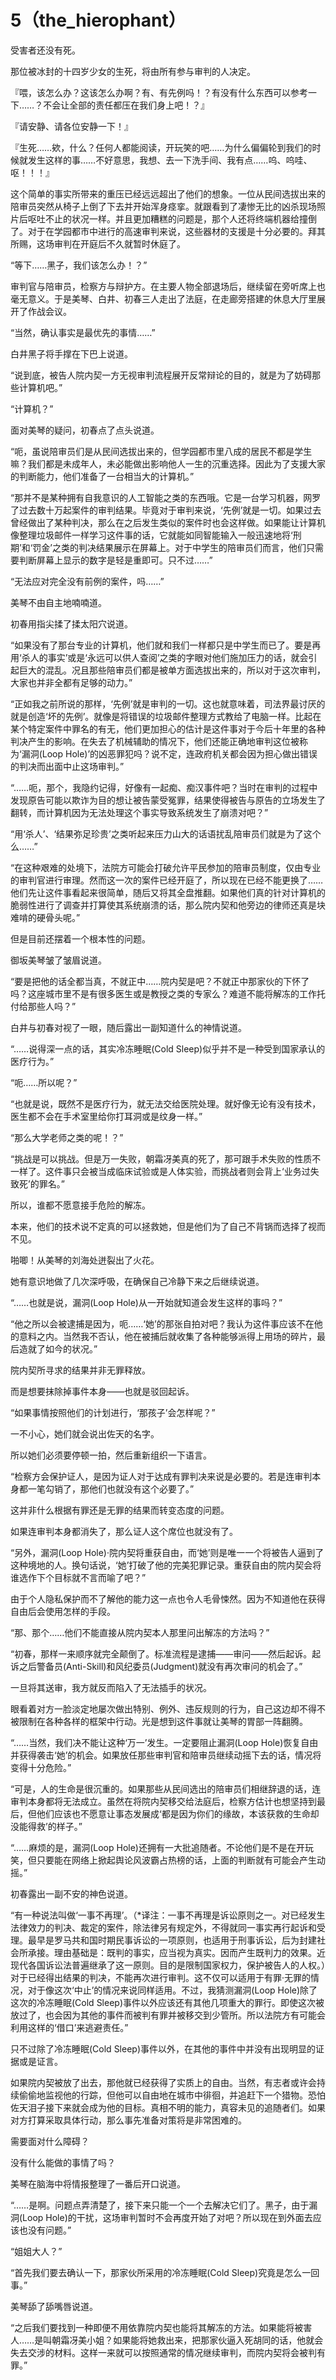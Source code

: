 # 5（the_hierophant）

受害者还没有死。

那位被冰封的十四岁少女的生死，将由所有参与审判的人决定。

 

『喂，该怎么办？这该怎么办啊？有、有先例吗！？有没有什么东西可以参考一下……？不会让全部的责任都压在我们身上吧！？』

 

『请安静、请各位安静一下！』

 

『生死……欸，什么？任何人都能阅读，开玩笑的吧……为什么偏偏轮到我们的时候就发生这样的事……不好意思，我想、去一下洗手间、我有点……呜、呜哇、呕！！！』

 

这个简单的事实所带来的重压已经远远超出了他们的想象。一位从民间选拔出来的陪审员突然从椅子上倒了下去并开始浑身痉挛。就跟看到了凄惨无比的凶杀现场照片后呕吐不止的状况一样。并且更加糟糕的问题是，那个人还将终端机器给撞倒了。对于在学园都市中进行的高速审判来说，这些器材的支援是十分必要的。拜其所赐，这场审判在开庭后不久就暂时休庭了。

“等下……黑子，我们该怎么办！？”

审判官与陪审员，检察方与辩护方。在主要人物全部退场后，继续留在旁听席上也毫无意义。于是美琴、白井、初春三人走出了法庭，在走廊旁搭建的休息大厅里展开了作战会议。

“当然，确认事实是最优先的事情……”

白井黑子将手撑在下巴上说道。

“说到底，被告人院内契一方无视审判流程展开反常辩论的目的，就是为了妨碍那些计算机吧。”

“计算机？”

面对美琴的疑问，初春点了点头说道。

“呃，虽说陪审员们是从民间选拔出来的，但学园都市里八成的居民不都是学生嘛？我们都是未成年人，未必能做出影响他人一生的沉重选择。因此为了支援大家的判断能力，他们准备了一台相当大的计算机。”

“那并不是某种拥有自我意识的人工智能之类的东西哦。它是一台学习机器，网罗了过去数十万起案件的审判结果。毕竟对于审判来说，‘先例’就是一切。如果过去曾经做出了某种判决，那么在之后发生类似的案件时也会这样做。如果能让计算机像整理垃圾邮件一样学习这件事的话，它就能如同智能输入一般迅速地将‘刑期’和‘罚金’之类的判决结果展示在屏幕上。对于中学生的陪审员们而言，他们只需要判断屏幕上显示的数字是轻是重即可。只不过……”

“无法应对完全没有前例的案件，吗……”

美琴不由自主地喃喃道。

初春用指尖揉了揉太阳穴说道。

“如果没有了那台专业的计算机，他们就和我们一样都只是中学生而已了。要是再用‘杀人的事实’或是‘永远可以供人查阅’之类的字眼对他们施加压力的话，就会引起巨大的混乱。况且那些陪审员们都是被单方面选拔出来的，所以对于这次审判，大家也并非全都有足够的动力。”

“正如我之前所说的那样，‘先例’就是审判的一切。这也就意味着，司法界最讨厌的就是创造‘坏的先例’。就像是将错误的垃圾邮件整理方式教给了电脑一样。比起在某个特定案件中罪名的有无，他们更加担心的估计是这件事对于今后十年里的各种判决产生的影响。在失去了机械辅助的情况下，他们还能正确地审判这位被称为‘漏洞(Loop Hole)’的凶恶罪犯吗？说不定，连政府机关都会因为担心做出错误的判决而出面中止这场审判。”

“……呃，那个，我隐约记得，好像有一起痴、痴汉事件吧？当时在审判的过程中发现原告可能以欺诈为目的想让被告蒙受冤罪，结果使得被告与原告的立场发生了翻转，而计算机因为无法处理这个事实导致系统发生了崩溃对吧？”

“用‘杀人’、‘结果弥足珍贵’之类听起来压力山大的话语扰乱陪审员们就是为了这个么……”

“在这种艰难的处境下，法院方可能会打破允许平民参加的陪审员制度，仅由专业的审判官进行审理。然而这一次的案件已经开庭了，所以现在已经不能更换了……他们先让这件事看起来很简单，随后又将其全盘推翻。如果他们真的针对计算机的脆弱性进行了调查并打算使其系统崩溃的话，那么院内契和他旁边的律师还真是块难啃的硬骨头呢。”

但是目前还摆着一个根本性的问题。

御坂美琴皱了皱眉说道。

“要是把他的话全都当真，不就正中……院内契是吧？不就正中那家伙的下怀了吗？这座城市里不是有很多医生或是教授之类的专家么？难道不能将解冻的工作托付给那些人吗？”

白井与初春对视了一眼，随后露出一副知道什么的神情说道。

“……说得深一点的话，其实冷冻睡眠(Cold Sleep)似乎并不是一种受到国家承认的医疗行为。”

“呃……所以呢？”

“也就是说，既然不是医疗行为，就无法交给医院处理。就好像无论有没有技术，医生都不会在手术室里给你打耳洞或是纹身一样。”

“那么大学老师之类的呢！？”

“挑战是可以挑战。但是万一失败，朝霜冴美真的死了，那可跟手术失败的性质不一样了。这件事只会被当成临床试验或是人体实验，而挑战者则会背上‘业务过失致死’的罪名。”

所以，谁都不愿意接手危险的解冻。

本来，他们的技术说不定真的可以拯救她，但是他们为了自己不背锅而选择了视而不见。

啪唧！从美琴的刘海处迸裂出了火花。

她有意识地做了几次深呼吸，在确保自己冷静下来之后继续说道。

“……也就是说，漏洞(Loop Hole)从一开始就知道会发生这样的事吗？”

“他之所以会被逮捕是因为，呃……‘她’的那张自拍对吧？我认为这件事应该不在他的意料之内。当然我不否认，他在被捕后就收集了各种能够派得上用场的碎片，最后造就了如今的状况。”

院内契所寻求的结果并非无罪释放。

而是想要抹除掉事件本身——也就是驳回起诉。

“如果事情按照他们的计划进行，‘那孩子’会怎样呢？”

一不小心，她们就会说出佐天的名字。

所以她们必须要停顿一拍，然后重新组织一下语言。

“检察方会保护证人，是因为证人对于达成有罪判决来说是必要的。若是连审判本身都一笔勾销了，那他们也就没有这个必要了。”

这并非什么根据有罪还是无罪的结果而转变态度的问题。

如果连审判本身都消失了，那么证人这个席位也就没有了。

“另外，漏洞(Loop Hole)·院内契将重获自由，而‘她’则是唯一一个将被告人逼到了这种境地的人。换句话说，‘她’打破了他的完美犯罪记录。重获自由的院内契会将谁选作下个目标就不言而喻了吧？”

由于个人隐私保护而不了解他的能力这一点也令人毛骨悚然。因为不知道他在获得自由后会使用怎样的手段。

“那、那个……他们不能直接从院内契本人那里问出解冻的方法吗？”

“初春，那样一来顺序就完全颠倒了。标准流程是逮捕——审问——然后起诉。起诉之后警备员(Anti-Skill)和风纪委员(Judgment)就没有再次审问的机会了。”

一旦将其送审，我方就反而陷入了无法插手的状况。

眼看着对方一脸淡定地屡次做出特别、例外、违反规则的行为，自己这边却不得不被限制在各种各样的框架中行动。光是想到这件事就让美琴的胃部一阵翻腾。

“……当然，我们决不能让这种‘万一’发生。一定要阻止漏洞(Loop Hole)恢复自由并获得袭击‘她’的机会。如果放任那些审判官和陪审员继续动摇下去的话，情况将变得十分危险。”

“可是，人的生命是很沉重的。如果那些从民间选出的陪审员们相继辞退的话，连审判本身都将无法成立。虽然在将院内契移交给法庭后，检察方估计也想坚持到最后，但他们应该也不愿意让事态发展成‘都是因为你们的缘故，本该获救的生命却没能得救’的样子。”

“……麻烦的是，漏洞(Loop Hole)还拥有一大批追随者。不论他们是不是在开玩笑，但只要能在网络上掀起舆论风波霸占热榜的话，上面的判断就有可能会产生动摇。”

初春露出一副不安的神色说道。

“有一种说法叫做‘一事不再理’。（*译注：一事不再理是诉讼原则之一。对已经发生法律效力的判决、裁定的案件，除法律另有规定外，不得就同一事实再行起诉和受理。最早是罗马共和国时期民事诉讼的一项原则，也适用于刑事诉讼，后为封建社会所承接。理由基础是：既判的事实，应当视为真实。因而产生既判力的效果。近现代各国诉讼法普遍继承了这一原则。目的是限制国家权力，保护被告人的人权。）对于已经得出结果的判决，不能再次进行审判。这不仅可以适用于有罪·无罪的情况，对于像这次‘中止’的情况来说同样适用。不过，我猜测漏洞(Loop Hole)除了这次的冷冻睡眠(Cold Sleep)事件以外应该还有其他几项重大的罪行。即使这次被放过了，也会因为其他的事件而被判有罪并被移交到少管所。所以法院方有可能会利用这样的‘借口’来逃避责任。”

只不过除了冷冻睡眠(Cold Sleep)事件以外，在其他的事件中并没有出现明显的证据或是证言。

如果院内契被放了出去，那他就已经获得了实质上的自由。当然，有志者或许会持续偷偷地监视他的行踪，但他可以自由地在城市中徘徊，并追赶下一个猎物。恐怕佐天泪子接下来就会成为他的目标。真相不明的能力，真容未见的追随者们。如果对方打算采取具体行动，那么事先准备对策将是非常困难的。

需要面对什么障碍？

没有什么能做的事情了吗？

美琴在脑海中将情报整理了一番后开口说道。

“……是啊。问题点弄清楚了，接下来只能一个一个去解决它们了。黑子，由于漏洞(Loop Hole)的干扰，这场审判暂时不会再度开始了对吧？所以现在到外面去应该也没有问题。”

“姐姐大人？”

“首先我们要去确认一下，那家伙所采用的冷冻睡眠(Cold Sleep)究竟是怎么一回事。”

美琴舔了舔嘴唇说道。

“之后我们要找到一种即便不用依靠院内契也能将其解冻的方法。如果能将被害人……是叫朝霜冴美小姐？如果能将她救出来，把那家伙逼入死胡同的话，他就会失去交涉的材料。这样一来就可以按照通常的情况继续审判，而院内契将会被判有罪。”

